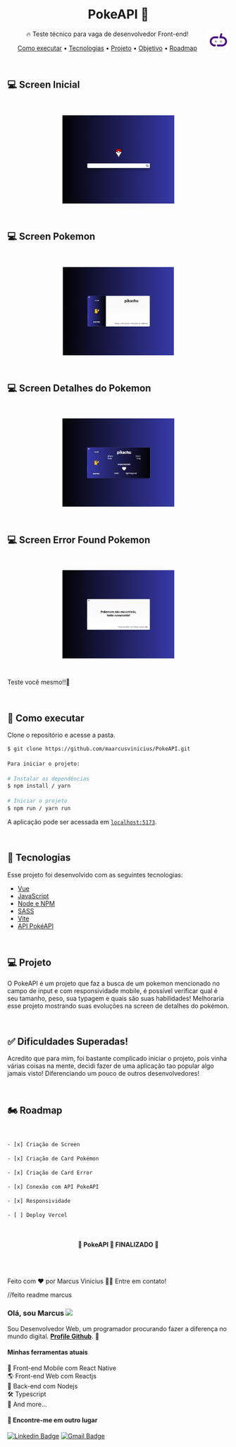 <h1 align="center">PokeAPI 👾</h1>

<p align="center">🔥 Teste técnico para vaga de desenvolvedor Front-end!
  <img align="right" height="50" src="./src/assets/copybaseLogo.png">
</p>


<p align="center">
 <a href="#-executar">Como executar</a> •
 <a href="#-tecnologias">Tecnologias</a> •
 <a href="#-projeto">Projeto</a> • 
 <a href="#-objetivo">Objetivo</a> • 
  <a href="#-roadmap">Roadmap</a>
</p>

<br />

## 💻 Screen Inicial

<br />

<div id="layout" align="center">
  <p align="stretch">
    <img align="center" height="200" src="./src/assets/ScreenshotPoke.png">
  </p>
</div>

<br />

## 💻 Screen Pokemon

<br />

<div id="layout" align="center">
  <p align="stretch">
    <img align="center" height="200" src="./src/assets/ScreenshotPokePika.png">
  </p>
</div>

<br />

## 💻 Screen Detalhes do Pokemon

<br />

<div id="layout" align="center">
  <p align="stretch">
    <img align="center" height="200" src="./src/assets/ScreenshotPokePikaMouse.png">
  </p>
</div>

<br />

## 💻 Screen Error Found Pokemon

<br />

<div id="layout" align="center">
  <p align="stretch">
    <img align="center" height="200" src="./src/assets/ScreenshotPokeError.png">
  </p>
</div>

<br />

Teste você mesmo!!🔎 

<br />

## 🚀 Como executar

Clone o repositório e acesse a pasta.

```bash
$ git clone https://github.com/maarcusvinicius/PokeAPI.git

Para iniciar o projeto:

# Instalar as dependências
$ npm install / yarn

# Iniciar o projeto
$ npm run / yarn run
```
A aplicação pode ser acessada em [`localhost:5173`](http://localhost:5173).

<br />

## 🔧 Tecnologias

Esse projeto foi desenvolvido com as seguintes tecnologias:

- [Vue](https://vuejs.org/)
- [JavaScript](https://developer.mozilla.org/pt-BR/docs/Web/JavaScript)
- [Node e NPM](https://nodejs.org/)
- [SASS](https://sass-lang.com/)
- [Vite](https://vitejs.dev/)
- [API PokéAPI](https://pokeapi.co/)

<br />

## 💻 Projeto

O PokeAPI é um projeto que faz a busca de um pokemon mencionado no campo de input e com responsividade mobile, é possível verificar qual é seu tamanho, peso, sua typagem e quais são suas habilidades! Melhoraria esse projeto mostrando suas evoluções na screen de detalhes do pokémon.

<br />

## ✅ Dificuldades Superadas!

Acredito que para mim, foi bastante complicado iniciar o projeto, pois vinha várias coisas na mente, decidi fazer de uma aplicação tao popular algo jamais visto! Diferenciando um pouco de outros desenvolvedores!

<br />

## 🏍️ Roadmap

<br />

    - [x] Criação de Screen

    - [x] Criação de Card Pokémon

    - [x] Criação de Card Error

    - [x] Conexão com API PokeAPI

    - [x] Responsividade

    - [ ] Deploy Vercel

<br />

<h4 align="center"> 
	🚧  PokeAPI 👾 FINALIZADO  🚧
</h4>
<br />

<br />

Feito com ❤️ por Marcus Vinicius 👋🏽 Entre em contato!
















//feito readme marcus 


### Olá, sou Marcus <img src="https://media.giphy.com/media/hvRJCLFzcasrR4ia7z/giphy.gif" width="30" >

Sou Desenvolvedor Web, um programador procurando fazer a diferença no mundo digital. [**Profile Github**](https://github.com/maarcusvinicius). 🚀

#### Minhas ferramentas atuais
📲 Front-end Mobile com React Native  
🌎 Front-end Web com Reactjs  
📡 Back-end com Nodejs  
🛠️ Typescript  
🧰 And more...  


#### 💬 Encontre-me em outro lugar

[![Linkedin Badge](https://img.shields.io/badge/-Linkedin-blue?style=flat-square&logo=Linkedin&logoColor=white&link=https://www.linkedin.com/in/marcus-vinicius-507718228/)](https://www.linkedin.com/in/marcus-vinicius-507718228/)
[![Gmail Badge](https://img.shields.io/badge/-marcus.editor77@gmail.com-c14438?style=flat-square&logo=Gmail&logoColor=white&link=mailto:marcus.editor77@gmail.com)](marcus.editor77@gmail.com)
